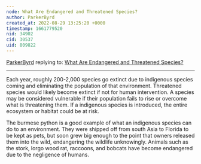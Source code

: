 ```yaml
---
node: What Are Endangered and Threatened Species? 
author: ParkerByrd
created_at: 2022-08-29 13:25:20 +0000
timestamp: 1661779520
nid: 34902
cid: 30537
uid: 809822
---
```




[ParkerByrd](../profile/ParkerByrd) replying to: [What Are Endangered and Threatened Species? ](../notes/TheChessGym/08-26-2022/what-are-endangered-and-threatened-species)

----
Each year, roughly 200-2,000 species go extinct due to indigenous species coming and eliminating the population of that environment. Threatened species would likely become extinct if not for human intervention. A species may be considered vulnerable if their population fails to rise or overcome what is threatening them. If a indigenous species is introduced, the entire ecosystem or habitat could be at risk.

The burmese python is a good example of what an indigenous species can do to an environment. They were shipped off from south Asia to Florida to be kept as pets, but soon grew big enough to the point that owners released them into the wild, endangering the wildlife unknowingly. Animals such as the stork, lorgo wood rat, raccoons, and bobcats have become endangered due to the negligence of humans.
